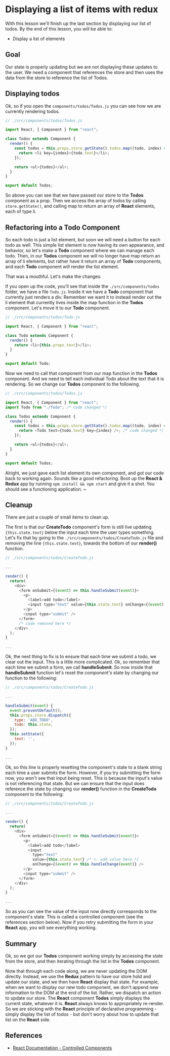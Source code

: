 # Displaying a list of items with redux

With this lesson we'll finish up the last section by displaying our list of todos. By the end of this lesson, you will be able to:

* Display a list of elements

## Goal

Our state is properly updating but we are not displaying these updates to the user. We need a component that references the store and then uses the data from the store to reference the list of Todos.

## Displaying todos

Ok, so if you open the `components/todos/Todos.js` you can see how we are currently rendering todos.

```js
// ./src/components/todos/Todos.js

import React, { Component } from "react";

class Todos extends Component {
  render() {
    const todos = this.props.store.getState().todos.map((todo, index) => {
      return <li key={index}>{todo.text}</li>;
    });

    return <ul>{todos}</ul>;
  }
}

export default Todos;
```

So above you can see that we have passed our store to the **Todos** component as a prop. Then we access the array of todos by calling `store.getState()`, and calling map to return an array of **React** elements, each of type li.

## Refactoring into a Todo Component

So each todo is just a list element, but soon we will need a button for each todo as well. This simple list element is now having its own appearance, and behavior, so let's make a **Todo** component where we can manage each todo. Then, in our **Todos** component we will no longer have map return an array of li elements, but rather have it return an array of **Todo** components, and each **Todo** component will render the list element.

That was a mouthful. Let's make the changes.

If you open up the code, you'll see that inside the `./src/components/todos` folder, we have a file `Todo.js`. Inside it we have a **Todo** component that currently just renders a div. Remember we want it to instead render out the li element that currently lives inside the map function in the **Todos** component. Let's move it to our **Todo** component.

```js
// ./src/components/todos/Todo.js

import React, { Component } from "react";

class Todo extends Component {
  render() {
    return <li>{this.props.text}</li>;
  }
}

export default Todo;
```

Now we need to call that component from our map function in the **Todos** component. And we need to tell each individual Todo about the text that it is rendering. So we change our **Todos** component to the following.

```js
// ./src/components/todos/Todos.js

import React, { Component } from "react";
import Todo from "./Todo"; /* code changed */

class Todos extends Component {
  render() {
    const todos = this.props.store.getState().todos.map((todo, index) => {
      return <Todo text={todo.text} key={index} />; /* code changed */
    });

    return <ul>{todos}</ul>;
  }
}

export default Todos;
```

Alright, we just gave each list element its own component, and got our code back to working again. Sounds like a good refactoring. Boot up the **React & Redux** app by running `npm install && npm start` and give it a shot. You should see a functioning application. ~

## Cleanup

There are just a couple of small items to clean up.

The first is that our **CreateTodo** component's form is still live updating `{this.state.text}` below the input each time the user types something. Let's fix that by going to the `./src/components/todos/CreateTodo.js` file and removing the line `{this.state.text}`, towards the bottom of our **render()** function.

```js
// ./src/components/todos/CreateTodo.js

...

render() {
  return(
    <div>
      <form onSubmit={(event) => this.handleSubmit(event)}>
        <p>
          <label>add todo</label>
          <input type="text" value={this.state.text} onChange={(event) => this.handleChange(event)} />
        </p>
        <input type="submit" />
      </form>
      /* code removed here */
    </div>
  );
}

...
```

Ok, the next thing to fix is to ensure that each time we submit a todo, we clear out the input. This is a little more complicated. Ok, so remember that each time we submit a form, we call **handleSubmit**. So now inside that **handleSubmit** function let's reset the _component's_ state by changing our function to the following:

```js
// ./src/components/todos/CreateTodo.js

...

handleSubmit(event) {
  event.preventDefault();
  this.props.store.dispatch({
    type: 'ADD_TODO',
    todo: this.state,
  });
  this.setState({
    text: '',
  });
}

...
```

Ok, so this line is properly resetting the component's state to a blank string each time a user submits the form. However, if you try submitting the form now, you won't see that input being reset. This is because the input's value is not referencing that state. But we can ensure that the input does reference the state by changing our **render()** function in the **CreateTodo** component to the following:

```js
// ./src/components/todos/CreateTodo.js

...

render() {
  return(
    <div>
      <form onSubmit={(event) => this.handleSubmit(event)}>
        <p>
          <label>add todo</label>
          <input
            type="text"
            value={this.state.text} /* <- add value here */
            onChange={(event) => this.handleChange(event)} />
        </p>
        <input type="submit" />
      </form>
    </div>
  );
}

...
```

So as you can see the value of the input now directly corresponds to the component's state. This is called a controlled component (see the references section below). Now if you retry submitting the form in your **React** app, you will see everything working.

## Summary

Ok, so we got our **Todos** component working simply by accessing the state from the store, and then iterating through the list in the **Todos** component.

Note that through each code along, we are never updating the DOM directly. Instead, we use the **Redux** pattern to have our store hold and update our state, and we then have **React** display that state. For example, when we want to display our new todo component, we don't append new information to the DOM at the end of the list. Rather, we dispatch an action to update our store. The **React** component **Todos** simply displays the current state, whatever it is. **React** always knows to appropriately re-render. So we are sticking with the **React** principle of declarative programming - simply display the list of todos - but don't worry about how to update that list on the **React** side.

## References

* [React Documentation - Controlled Components](https://facebook.github.io/react/docs/forms.html)
